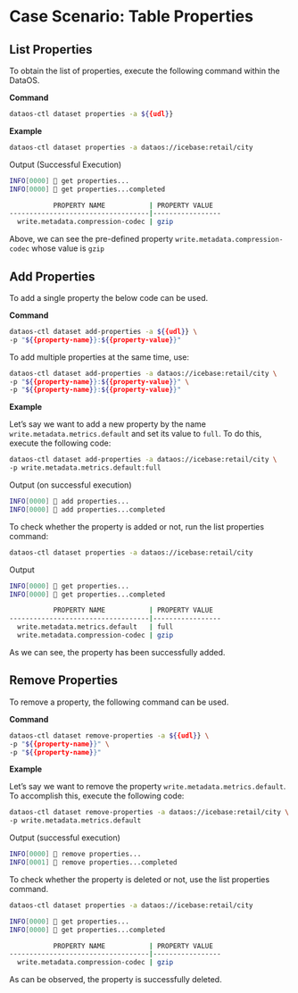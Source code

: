 # Case Scenario: Table Properties


## List Properties

To obtain the list of properties, execute the following command within the DataOS.

**Command**

```bash
dataos-ctl dataset properties -a ${{udl}}
```

**Example**

```bash
dataos-ctl dataset properties -a dataos://icebase:retail/city
```

Output (Successful Execution)

```bash
INFO[0000] 📂 get properties...                          
INFO[0000] 📂 get properties...completed                 

           PROPERTY NAME           | PROPERTY VALUE  
-----------------------------------|-----------------
  write.metadata.compression-codec | gzip
```

Above, we can see the pre-defined property `write.metadata.compression-codec` whose value is `gzip`

## Add Properties

To add a single property the below code can be used. 

**Command**

```bash
dataos-ctl dataset add-properties -a ${{udl}} \
-p "${{property-name}}:${{property-value}}"
```

To add multiple properties at the same time, use:

```bash
dataos-ctl dataset add-properties -a dataos://icebase:retail/city \
-p "${{property-name}}:${{property-value}}" \
-p "${{property-name}}:${{property-value}}"
```

**Example**

Let’s say we want to add a new property by the name `write.metadata.metrics.default` and set its value to `full`. To do this, execute the following code:

```bash
dataos-ctl dataset add-properties -a dataos://icebase:retail/city \
-p write.metadata.metrics.default:full
```

Output (on successful execution)

```bash
INFO[0000] 📂 add properties...                          
INFO[0000] 📂 add properties...completed
```

To check whether the property is added or not, run the list properties command:

```bash
dataos-ctl dataset properties -a dataos://icebase:retail/city
```

Output

```bash
INFO[0000] 📂 get properties...                          
INFO[0000] 📂 get properties...completed                 

           PROPERTY NAME           | PROPERTY VALUE  
-----------------------------------|-----------------
  write.metadata.metrics.default   | full            
  write.metadata.compression-codec | gzip
```

As we can see, the property has been successfully added.

## Remove Properties

To remove a property, the following command can be used.

**Command**

```bash
dataos-ctl dataset remove-properties -a ${{udl}} \
-p "${{property-name}}" \
-p "${{property-name}}"
```

**Example**

Let’s say we want to remove the property `write.metadata.metrics.default`. To accomplish this, execute the following code:

```bash
dataos-ctl dataset remove-properties -a dataos://icebase:retail/city \
-p write.metadata.metrics.default
```

Output (successful execution)

```bash
INFO[0000] 📂 remove properties...                       
INFO[0001] 📂 remove properties...completed
```

To check whether the property is deleted or not, use the list properties command.

```bash
dataos-ctl dataset properties -a dataos://icebase:retail/city
```

```bash
INFO[0000] 📂 get properties...                          
INFO[0000] 📂 get properties...completed                 

           PROPERTY NAME           | PROPERTY VALUE  
-----------------------------------|-----------------
  write.metadata.compression-codec | gzip
```

As can be observed, the property is successfully deleted.